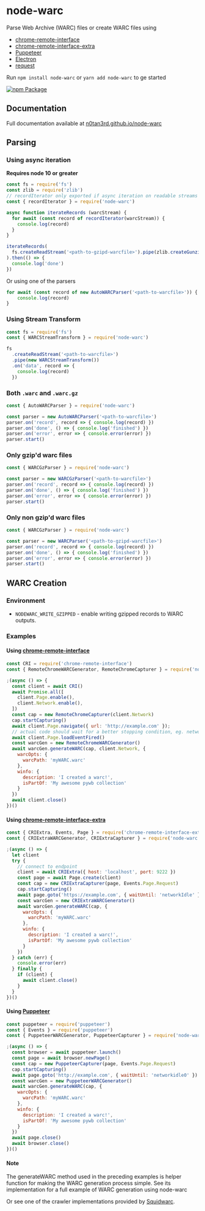 # node-warc
Parse Web Archive (WARC) files or create WARC files using 
 - [chrome-remote-interface](https://github.com/cyrus-and/chrome-remote-interface)
 - [chrome-remote-interface-extra](https://github.com/N0taN3rd/chrome-remote-interface-extra) 
 - [Puppeteer](https://github.com/GoogleChrome/puppeteer)
 - [Electron](https://electron.atom.io/)
 - [request](https://github.com/request/request)


Run `npm install node-warc` or `yarn add node-warc` to ge started

[![npm Package](https://img.shields.io/npm/v/node-warc.svg?style=flat-square)](https://www.npmjs.com/package/node-warc)

## Documentation
Full documentation available at [n0tan3rd.github.io/node-warc](https://n0tan3rd.github.io/node-warc/)

## Parsing

### Using async iteration
**Requires node 10 or greater**
```js
const fs = require('fs')
const zlib = require('zlib')
// recordIterator only exported if async iteration on readable streams is available
const { recordIterator } = require('node-warc')

async function iterateRecords (warcStream) {
  for await (const record of recordIterator(warcStream)) {
    console.log(record)
  }
}

iterateRecords(
  fs.createReadStream('<path-to-gzipd-warcfile>').pipe(zlib.createGunzip())
).then(() => {
  console.log('done')
})
```

Or using one of the parsers
```js
for await (const record of new AutoWARCParser('<path-to-warcfile>')) {
    console.log(record)
}
```

### Using Stream Transform
```js
const fs = require('fs')
const { WARCStreamTransform } = require('node-warc')

fs
  .createReadStream('<path-to-warcfile>')
  .pipe(new WARCStreamTransform())
  .on('data', record => {
    console.log(record)
  })
```

### Both ``.warc`` and ``.warc.gz``
```js
const { AutoWARCParser } = require('node-warc')

const parser = new AutoWARCParser('<path-to-warcfile>')
parser.on('record', record => { console.log(record) })
parser.on('done', () => { console.log('finished') })
parser.on('error', error => { console.error(error) })
parser.start()
```

### Only gzip'd warc files
```js
const { WARCGzParser } = require('node-warc')

const parser = new WARCGzParser('<path-to-warcfile>')
parser.on('record', record => { console.log(record) })
parser.on('done', () => { console.log('finished') })
parser.on('error', error => { console.error(error) })
parser.start()
```

### Only non gzip'd warc files
```js
const { WARCGzParser } = require('node-warc')

const parser = new WARCParser('<path-to-gzipd-warcfile>')
parser.on('record', record => { console.log(record) })
parser.on('done', () => { console.log('finished') })
parser.on('error', error => { console.error(error) })
parser.start()
```

## WARC Creation 

### Environment
* `NODEWARC_WRITE_GZIPPED` - enable writing gzipped records to WARC outputs.

### Examples

#### Using [chrome-remote-interface](https://github.com/cyrus-and/chrome-remote-interface)

```js
const CRI = require('chrome-remote-interface')
const { RemoteChromeWARCGenerator, RemoteChromeCapturer } = require('node-warc')

;(async () => {
  const client = await CRI()
  await Promise.all([
    client.Page.enable(),
    client.Network.enable(),
  ])
  const cap = new RemoteChromeCapturer(client.Network)
  cap.startCapturing()
  await client.Page.navigate({ url: 'http://example.com' });
  // actual code should wait for a better stopping condition, eg. network idle
  await client.Page.loadEventFired()
  const warcGen = new RemoteChromeWARCGenerator()
  await warcGen.generateWARC(cap, client.Network, {
    warcOpts: {
      warcPath: 'myWARC.warc'
    },
    winfo: {
      description: 'I created a warc!',
      isPartOf: 'My awesome pywb collection'
    }
  })
  await client.close()
})()
```

#### Using [chrome-remote-interface-extra](https://github.com/N0taN3rd/chrome-remote-interface-extra) 
```js
const { CRIExtra, Events, Page } = require('chrome-remote-interface-extra')
const { CRIExtraWARCGenerator, CRIExtraCapturer } = require('node-warc')

;(async () => {
  let client
  try {
    // connect to endpoint
    client = await CRIExtra({ host: 'localhost', port: 9222 })
    const page = await Page.create(client)
    const cap = new CRIExtraCapturer(page, Events.Page.Request)
    cap.startCapturing()
    await page.goto('https://example.com', { waitUntil: 'networkIdle' })
    const warcGen = new CRIExtraWARCGenerator()
    await warcGen.generateWARC(cap, {
      warcOpts: {
        warcPath: 'myWARC.warc'
      },
      winfo: {
        description: 'I created a warc!',
        isPartOf: 'My awesome pywb collection'
      }
    })
  } catch (err) {
    console.error(err)
  } finally {
    if (client) {
      await client.close()
    }
  }
})()
```

#### Using [Puppeteer](https://github.com/GoogleChrome/puppeteer)
```js
const puppeteer = require('puppeteer')
const { Events } = require('puppeteer')
const { PuppeteerWARCGenerator, PuppeteerCapturer } = require('node-warc')

;(async () => {
  const browser = await puppeteer.launch()
  const page = await browser.newPage()
  const cap = new PuppeteerCapturer(page, Events.Page.Request)
  cap.startCapturing()
  await page.goto('http://example.com', { waitUntil: 'networkidle0' })
  const warcGen = new PuppeteerWARCGenerator()
  await warcGen.generateWARC(cap, {
    warcOpts: {
      warcPath: 'myWARC.warc'
    },
    winfo: {
      description: 'I created a warc!',
      isPartOf: 'My awesome pywb collection'
    }
  })
  await page.close()
  await browser.close()
})()
```

#### Note
The generateWARC method used in the preceding examples is helper function for making 
the WARC generation process simple. See its implementation for a full example 
of WARC generation using node-warc

Or see one of the crawler implementations provided by [Squidwarc](https://github.com/N0taN3rd/Squidwarc/tree/master/lib/crawler).